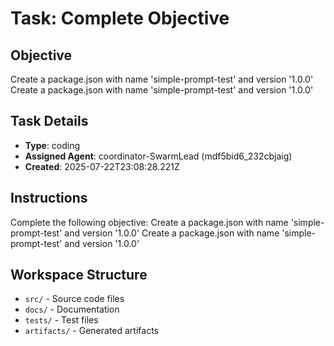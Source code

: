 # Task: Complete Objective

## Objective
Create a package.json with name 'simple-prompt-test' and version '1.0.0' Create a package.json with name 'simple-prompt-test' and version '1.0.0'

## Task Details
- **Type**: coding
- **Assigned Agent**: coordinator-SwarmLead (mdf5bid6_232cbjaig)
- **Created**: 2025-07-22T23:08:28.221Z

## Instructions
Complete the following objective: Create a package.json with name 'simple-prompt-test' and version '1.0.0' Create a package.json with name 'simple-prompt-test' and version '1.0.0'

## Workspace Structure
- `src/` - Source code files
- `docs/` - Documentation
- `tests/` - Test files
- `artifacts/` - Generated artifacts
